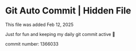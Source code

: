 # Git Auto Commit | Hidden File

This file was added Feb 12, 2025

Just for fun and keeping my daily git commit active 🤪

commit number: 1366033
